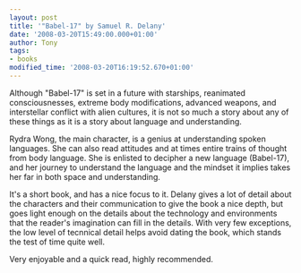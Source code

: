 ```yaml
---
layout: post
title: '"Babel-17" by Samuel R. Delany'
date: '2008-03-20T15:49:00.000+01:00'
author: Tony
tags:
- books
modified_time: '2008-03-20T16:19:52.670+01:00'
---
```


Although "Babel-17" is set in a future with starships, reanimated
consciousnesses, extreme body modifications, advanced weapons, and interstellar
conflict with alien cultures, it is not so much a story about any of these
things as it is a story about language and understanding.

Rydra Wong, the main character, is a genius at understanding spoken languages.
She can also read attitudes and at times entire trains of thought from body
language. She is enlisted to decipher a new language (Babel-17), and her
journey to understand the language and the mindset it implies takes her far in
both space and understanding.

It's a short book, and has a nice focus to it. Delany gives a lot of detail
about the characters and their communication to give the book a nice depth, but
goes light enough on the details about the technology and environments that the
reader's imagination can fill in the details. With very few exceptions, the low
level of tecnnical detail helps avoid dating the book, which stands the test of
time quite well.

Very enjoyable and a quick read, highly recommended.